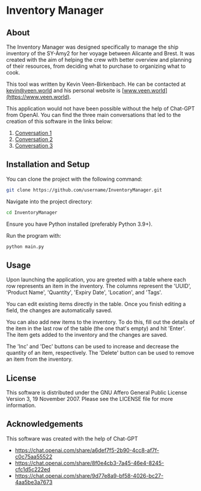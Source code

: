 # Inventory Manager

## About

The Inventory Manager was designed specifically to manage the ship inventory of the SY-Amy2 for her voyage between Alicante and Brest. It was created with the aim of helping the crew with better overview and planning of their resources, from deciding what to purchase to organizing what to cook.

This tool was written by Kevin Veen-Birkenbach. He can be contacted at kevin@veen.world and his personal website is [www.veen.world](https://www.veen.world).

This application would not have been possible without the help of Chat-GPT from OpenAI. You can find the three main conversations that led to the creation of this software in the links below:

1. [Conversation 1](#)
2. [Conversation 2](#)
3. [Conversation 3](#)

## Installation and Setup

You can clone the project with the following command:

```bash
git clone https://github.com/username/InventoryManager.git
```

Navigate into the project directory:

```bash
cd InventoryManager
```

Ensure you have Python installed (preferably Python 3.9+).

Run the program with:

```bash
python main.py
```

## Usage

Upon launching the application, you are greeted with a table where each row represents an item in the inventory. The columns represent the 'UUID', 'Product Name', 'Quantity', 'Expiry Date', 'Location', and 'Tags'.

You can edit existing items directly in the table. Once you finish editing a field, the changes are automatically saved.

You can also add new items to the inventory. To do this, fill out the details of the item in the last row of the table (the one that's empty) and hit 'Enter'. The item gets added to the inventory and the changes are saved.

The 'Inc' and 'Dec' buttons can be used to increase and decrease the quantity of an item, respectively. The 'Delete' button can be used to remove an item from the inventory.

## License

This software is distributed under the GNU Affero General Public License Version 3, 19 November 2007. Please see the LICENSE file for more information.

## Acknowledgements

This software was created with the help of Chat-GPT
- https://chat.openai.com/share/a6def7f5-2b90-4cc8-af7f-c0c75aa55522
- https://chat.openai.com/share/8f0e4cb3-7a45-46e4-8245-cfc1d5c222ed
- https://chat.openai.com/share/9d77e8a9-bf58-4026-bc27-4aa5be3a7673
